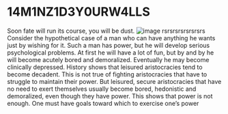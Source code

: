 # 14M1NZ1D3Y0URW4LLS
Soon fate will run its course, you will be dust.
![image](https://user-images.githubusercontent.com/92580523/137483680-a6e277fa-1f16-4253-bcd5-b263af95db44.png)
rsrsrsrsrsrsrsrs
Consider the hypothetical case of a man who can
have anything he wants just by wishing for it. Such a man
has power, but he will develop serious psychological problems. At first he will have a lot of fun, but by and by he
will become acutely bored and demoralized. Eventually he
may become clinically depressed. History shows that leisured aristocracies tend to become decadent. This is not true
of fighting aristocracies that have to struggle to maintain
their power. But leisured, secure aristocracies that have no
need to exert themselves usually become bored, hedonistic and demoralized, even though they have power. This
shows that power is not enough. One must have goals toward which to exercise one’s power
